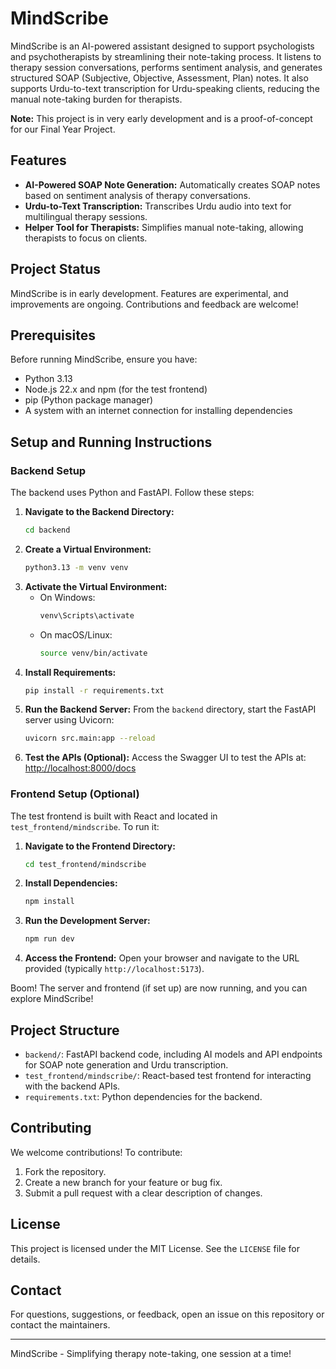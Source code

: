 # MindScribe

MindScribe is an AI-powered assistant designed to support psychologists and psychotherapists by streamlining their note-taking process. It listens to therapy session conversations, performs sentiment analysis, and generates structured SOAP (Subjective, Objective, Assessment, Plan) notes. It also supports Urdu-to-text transcription for Urdu-speaking clients, reducing the manual note-taking burden for therapists.

**Note:** This project is in very early development and is a proof-of-concept for our Final Year Project.

## Features

-   **AI-Powered SOAP Note Generation:** Automatically creates SOAP notes based on sentiment analysis of therapy conversations.
-   **Urdu-to-Text Transcription:** Transcribes Urdu audio into text for multilingual therapy sessions.
-   **Helper Tool for Therapists:** Simplifies manual note-taking, allowing therapists to focus on clients.

## Project Status

MindScribe is in early development. Features are experimental, and improvements are ongoing. Contributions and feedback are welcome!

## Prerequisites

Before running MindScribe, ensure you have:

-   Python 3.13
-   Node.js 22.x and npm (for the test frontend)
-   pip (Python package manager)
-   A system with an internet connection for installing dependencies

## Setup and Running Instructions

### Backend Setup

The backend uses Python and FastAPI. Follow these steps:

1.  **Navigate to the Backend Directory:**
    ```bash
    cd backend
    ```
2.  **Create a Virtual Environment:**
    ```bash
    python3.13 -m venv venv
    ```
3.  **Activate the Virtual Environment:**
    -   On Windows:
        ```bash
        venv\Scripts\activate
        ```
    -   On macOS/Linux:
        ```bash
        source venv/bin/activate
        ```
4.  **Install Requirements:**
    ```bash
    pip install -r requirements.txt
    ```
5.  **Run the Backend Server:**
    From the `backend` directory, start the FastAPI server using Uvicorn:
    ```bash
    uvicorn src.main:app --reload
    ```
6.  **Test the APIs (Optional):**
    Access the Swagger UI to test the APIs at:
    [http://localhost:8000/docs](http://localhost:8000/docs)

### Frontend Setup (Optional)

The test frontend is built with React and located in `test_frontend/mindscribe`. To run it:

1.  **Navigate to the Frontend Directory:**
    ```bash
    cd test_frontend/mindscribe
    ```
2.  **Install Dependencies:**
    ```bash
    npm install
    ```
3.  **Run the Development Server:**
    ```bash
    npm run dev
    ```
4.  **Access the Frontend:**
    Open your browser and navigate to the URL provided (typically `http://localhost:5173`).

Boom! The server and frontend (if set up) are now running, and you can explore MindScribe!

## Project Structure

-   `backend/`: FastAPI backend code, including AI models and API endpoints for SOAP note generation and Urdu transcription.
-   `test_frontend/mindscribe/`: React-based test frontend for interacting with the backend APIs.
-   `requirements.txt`: Python dependencies for the backend.

## Contributing

We welcome contributions! To contribute:

1.  Fork the repository.
2.  Create a new branch for your feature or bug fix.
3.  Submit a pull request with a clear description of changes.

## License

This project is licensed under the MIT License. See the `LICENSE` file for details.

## Contact

For questions, suggestions, or feedback, open an issue on this repository or contact the maintainers.

---

MindScribe - Simplifying therapy note-taking, one session at a time!
